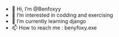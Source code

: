 - 👋 Hi, I’m @Benfoxyy
- 👀 I’m interested in codding and exercising
- 🌱 I’m currently learning django
- 📫 How to reach me : benyfoxy.exe

<!---
Benfoxyy/Benfoxyy is a ✨ special ✨ repository because its `README.md` (this file) appears on your GitHub profile.
You can click the Preview link to take a look at your changes.
--->
